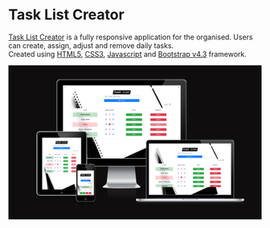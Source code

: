 # Task List Creator

<a href="https://mattdunks94.github.io/task-list-creator/">Task List Creator</a> is a fully responsive application for the organised. Users can create, assign, adjust and remove daily tasks.<br> Created using <a href="https://en.wikipedia.org/wiki/HTML5#:~:text=HTML5%20(Hypertext%20Markup%20Language%205,as%20the%20HTML%20Living%20Standard.">HTML5</a>, <a href="https://en.wikipedia.org/wiki/CSS">CSS3</a>, <a href="https://en.wikipedia.org/wiki/JavaScript">Javascript</a> and <a href="https://getbootstrap.com/docs/4.3/getting-started/introduction/">Bootstrap v4.3</a> framework.

<img src="/documentation/README-images/TASK-CREATOR-AMIRESPONSIVE.png">
